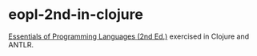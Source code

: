 # eopl-2nd-in-clojure

[Essentials of Programming Languages (2nd Ed.)](http://www.cs.indiana.edu/eopl/) exercised in Clojure and ANTLR.
